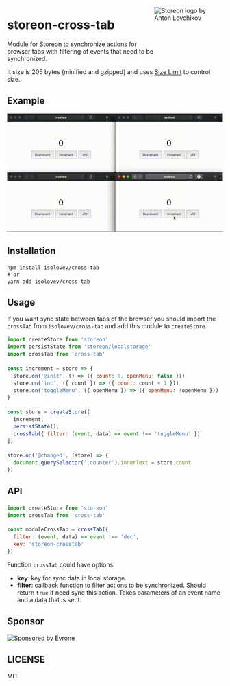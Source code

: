 <img src="https://storeon.github.io/storeon/logo.svg" align="right"
     alt="Storeon logo by Anton Lovchikov" width="160" height="142">

# storeon-cross-tab
     
Module for [Storeon] to synchronize actions for browser tabs with filtering of events that need to be synchronized. 

It size is 205 bytes (minified and gzipped) and uses [Size Limit] to control size.

[Storeon]: https://github.com/storeon/storeon
[Size Limit]: https://github.com/ai/size-limit


## Example
![Example](example.gif)


## Installation

```
npm install isolovev/cross-tab
# or 
yarn add isolovev/cross-tab
```


## Usage

If you want sync state between tabs of the browser you should import the `crossTab` from `isolovev/cross-tab` and add this module to `createStore`.

```js
import createStore from 'storeon'
import persistState from 'storeon/localstorage'
import crossTab from 'cross-tab'

const increment = store => {
  store.on('@init', () => ({ count: 0, openMenu: false }))
  store.on('inc', ({ count }) => ({ count: count + 1 }))
  store.on('toggleMenu', ({ openMenu }) => ({ openMenu: !openMenu }))
}

const store = createStore([
  increment,
  persistState(),
  crossTab({ filter: (event, data) => event !== 'toggleMenu' })
])

store.on('@changed', (store) => {
  document.querySelector('.counter').innerText = store.count
})
```


## API

```js
import createStore from 'storeon'
import crossTab from 'cross-tab'

const moduleCrossTab = crossTab({
  filter: (event, data) => event !== 'dec',
  key: 'storeon-crosstab'
})
```

Function `crossTab` could have options:

* __key__: key for sync data in local storage.
* __filter__: callback function to filter actions to be synchronized. Should return `true` if need sync this action. Takes parameters of an event name and a data that is sent.


## Sponsor

<p>
  <a href="https://evrone.com/?utm_source=storeon-cross-tab">
    <img src="https://solovev.one/static/evrone-sponsored-300.png" 
      alt="Sponsored by Evrone" width="250">
  </a>
</p>


## LICENSE

MIT

